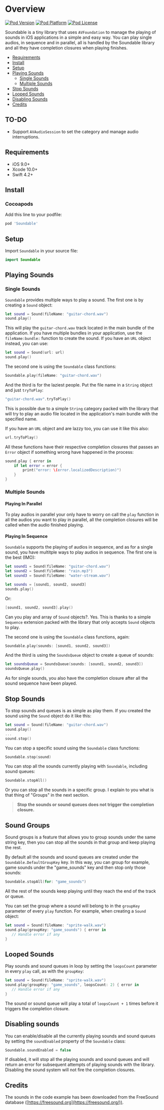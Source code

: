 Overview
==============

[![Pod Version](http://img.shields.io/cocoapods/v/Soundable.svg?style=flat)](https://github.com/ThXou/Soundable)
[![Pod Platform](http://img.shields.io/cocoapods/p/Soundable.svg?style=flat)](https://github.com/ThXou/Soundable)
[![Pod License](http://img.shields.io/cocoapods/l/Soundable.svg?style=flat)](https://www.apache.org/licenses/LICENSE-2.0.html)

Soundable is a tiny library that uses `AVFoundation` to manage the playing of sounds in iOS applications in a simple and easy way. You can play single audios, in sequence and in parallel, all is handled by the Soundable library and all they have completion closures when playing finishes.

- [Requirements](#requirements)
- [Install](#install)
- [Setup](#setup)
- [Playing Sounds](#playing-sounds)
	- [Single Sounds](#single-sounds)
	- [Multiple Sounds](#multiple-sounds)
- [Stop Sounds](#stop-sounds)
- [Looped Sounds](#looped-sounds)
- [Disabling Sounds](#disabling-sounds)
- [Credits](#credits)


## TO-DO

* Support `AVAudioSession` to set the category and manage audio interruptions.


## Requirements

* iOS 9.0+
* Xcode 10.0+
* Swift 4.2+


## Install

### Cocoapods

Add this line to your podfile:

```ruby
pod 'Soundable'
```

## Setup

Import `Soundable` in your source file:

```swift
import Soundable
```

## Playing Sounds

### Single Sounds

`Soundable` provides multiple ways to play a sound. The first one is by creating a `Sound` object:

```swift
let sound = Sound(fileName: "guitar-chord.wav")
sound.play()
```

This will play the `guitar-chord.wav` track located in the main bundle of the application. If you have multiple bundles in your application, use the `fileName:bundle:` function to create the sound. If you have an `URL` object instead, you can use:

```swift
let sound = Sound(url: url)
sound.play()
```

The second one is using the `Soundable` class functions:

```swift
Soundable.play(fileName: "guitar-chord.wav")
```
And the third is for the laziest people. Put the file name in a `String` object and just `tryToPlay`:

```swift
"guitar-chord.wav".tryToPlay()
```

This is possible due to a simple `String` category packed with the library that will try to play an audio file located in the application's main bundle with the specified name.

If you have an `URL` object and are lazzy too, you can use it like this also:

```swift
url.tryToPlay()
```

All these functions have their respective completion closures that passes an `Error` object if something wrong have happened in the process:

```swift
sound.play { error in
    if let error = error {
        print("error: \(error.localizedDescription)")
    }
}
```

### Multiple Sounds

#### Playing In Parallel

To play audios in parallel your only have to worry on call the `play` function in all the audios you want to play in parallel, all the completion closures will be called when the audio finished playing.

#### Playing In Sequence

`Soundable` supports the playing of audios in sequence, and as for a single sound, you have multitple ways to play audios in sequence. The first one is the best (IMO):

```swift
let sound1 = Sound(fileName: "guitar-chord.wav")
let sound2 = Sound(fileName: "rain.mp3")
let sound3 = Sound(fileName: "water-stream.wav")

let sounds = [sound1, sound2, sound3]
sounds.play()
```

Or:

```swift
[sound1, sound2, sound3].play()
```

Can you play and array of `Sound` objects?. Yes. This is thanks to a simple `Sequence` extension packed with the library that only accepts `Sound` objects to play.

The second one is using the `Soundable` class functions, again:

```swift
Soundable.play(sounds: [sound1, sound2, sound3])
```

And the third is using the `SoundsQueue` object to create a queue of sounds:

```swift
let soundsQueue = SoundsQueue(sounds: [sound1, sound2, sound3])
soundsQueue.play()
```

As for single sounds, you also have the completion closure after all the sound sequence have been played.

## Stop Sounds

To stop sounds and queues is as simple as play them. If you created the sound using the `Sound` object do it like this:

```swift
let sound = Sound(fileName: "guitar-chord.wav")
sound.play()
...
sound.stop()
```

You can stop a specific sound using the `Soundable` class functions:

```swift
Soundable.stop(sound)
```

You can stop all the sounds currently playing with `Soundable`, including sound queues:

```swift
Soundable.stopAll()
```

Or you can stop all the sounds in a specific group. I explain to you what is that thing of "Groups" in the next section.

> **Stop the sounds or sound queues does not trigger the completion closure.**


## Sound Groups

Sound groups is a feature that allows you to group sounds under the same string key, then you can stop all the sounds in that group and keep playing the rest.

By default all the sounds and sound queues are created under the `Soundable.DefaultGroupKey` key. In this way, you can group for example, game sounds under the "game_sounds" key and then stop only those sounds:

```swift
Soundable.stopAll(for: "game_sounds")
```

All the rest of the sounds keep playing until they reach the end of the track or queue.

You can set the group where a sound will belong to in the `groupKey` parameter of every `play` function. For example, when creating a `Sound` object:

```swift
let sound = Sound(fileName: "sprite-walk.wav")
sound.play(groupKey: "game_sounds") { error in
   // Handle error if any
}
```

## Looped Sounds

Play sounds and sound queues in loop by setting the `loopsCount` parameter in every `play` call, as with the `groupKey`:

```swift
let sound = Sound(fileName: "sprite-walk.wav")
sound.play(groupKey: "game_sounds", loopsCount: 2) { error in
   // Handle error if any
}
```

The sound or sound queue will play a total of `loopsCount + 1` times before it triggers the completion closure.

## Disabling sounds

You can enable/disable all the currently playing sounds and sound queues by setting the `soundEnabled` property of the `Soundable` class:

```swift
Soundable.soundEnabled = false
```

If disabled, it will stop all the playing sounds and sound queues and will return an error for subsequent attempts of playing sounds with the library. Disabling the sound system will not fire the completion closures.

## Credits

The sounds in the code example has been downloaded from the FreeSound database ([https://freesound.org](https://freesound.org/)).